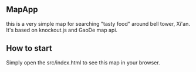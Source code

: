 
## MapApp
this is a very simple map for searching "tasty food" around bell tower, Xi'an. It's based on knockout.js and GaoDe map api.


## How to start
Simply open the src/index.html to see this map in your browser.


